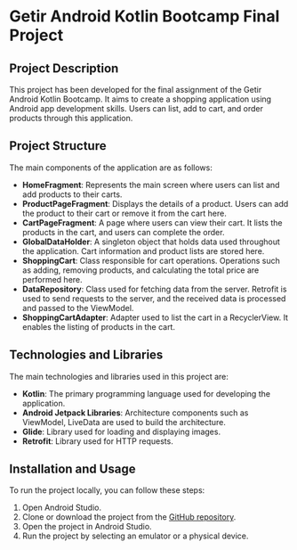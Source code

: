 # Getir Android Kotlin Bootcamp Final Project

## Project Description

This project has been developed for the final assignment of the Getir Android Kotlin Bootcamp. It aims to create a shopping application using Android app development skills. Users can list, add to cart, and order products through this application.

## Project Structure

The main components of the application are as follows:

- **HomeFragment**: Represents the main screen where users can list and add products to their carts.
- **ProductPageFragment**: Displays the details of a product. Users can add the product to their cart or remove it from the cart here.
- **CartPageFragment**: A page where users can view their cart. It lists the products in the cart, and users can complete the order.
- **GlobalDataHolder**: A singleton object that holds data used throughout the application. Cart information and product lists are stored here.
- **ShoppingCart**: Class responsible for cart operations. Operations such as adding, removing products, and calculating the total price are performed here.
- **DataRepository**: Class used for fetching data from the server. Retrofit is used to send requests to the server, and the received data is processed and passed to the ViewModel.
- **ShoppingCartAdapter**: Adapter used to list the cart in a RecyclerView. It enables the listing of products in the cart.

## Technologies and Libraries

The main technologies and libraries used in this project are:

- **Kotlin**: The primary programming language used for developing the application.
- **Android Jetpack Libraries**: Architecture components such as ViewModel, LiveData are used to build the architecture.
- **Glide**: Library used for loading and displaying images.
- **Retrofit**: Library used for HTTP requests.

## Installation and Usage

To run the project locally, you can follow these steps:

1. Open Android Studio.
2. Clone or download the project from the [GitHub repository](h[ttps://github.com/user/repository](https://github.com/blaugranaa/getir-android-kotlin-bootcamp-FinalProject-AysenurYavuz/tree/main)).
3. Open the project in Android Studio.
4. Run the project by selecting an emulator or a physical device.

